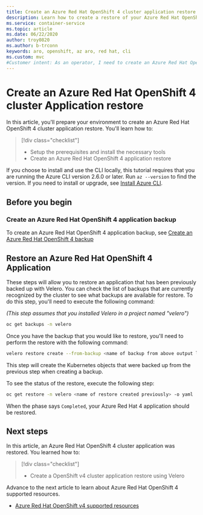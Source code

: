 ```yaml
---
title: Create an Azure Red Hat OpenShift 4 cluster application restore using Velero
description: Learn how to create a restore of your Azure Red Hat OpenShift cluster applications using Velero
ms.service: container-service
ms.topic: article
ms.date: 06/22/2020
author: troy0820
ms.author: b-trconn
keywords: aro, openshift, az aro, red hat, cli
ms.custom: mvc
#Customer intent: As an operator, I need to create an Azure Red Hat OpenShift cluster application restore
---
```


# Create an Azure Red Hat OpenShift 4 cluster Application restore

In this article, you'll prepare your environment to create an Azure Red Hat OpenShift 4 cluster application restore. You'll learn how to:

> [!div class="checklist"]
> * Setup the prerequisites and install the necessary tools
> * Create an Azure Red Hat OpenShift 4 application restore

If you choose to install and use the CLI locally, this tutorial requires that you are running the Azure CLI version 2.6.0 or later. Run `az --version` to find the version. If you need to install or upgrade, see [Install Azure CLI](https://docs.microsoft.com/cli/azure/install-azure-cli?view=azure-cli-latest).

## Before you begin

### Create an Azure Red Hat OpenShift 4 application backup

To create an Azure Red Hat OpenShift 4 application backup, see [Create an Azure Red Hat OpenShift 4 backup](./howto-create-a-backup.md)

## Restore an Azure Red Hat OpenShift 4 Application

These steps will allow you to restore an application that has been previously backed up with Velero.
You can check the list of backups that are currently recognized by the cluster to see what backups are available for restore.  To do this step, you'll need to execute the following command:

_(This step assumes that you installed Velero in a project named "velero")_

```bash
oc get backups -n velero
```

Once you have the backup that you would like to restore, you'll need to perform the restore with the following command:

```bash
velero restore create --from-backup <name of backup from above output list>
```

This step will create the Kubernetes objects that were backed up from the previous step when creating a backup.

To see the status of the restore, execute the following step:

```bash
oc get restore -n velero <name of restore created previously> -o yaml
```
When the phase says `Completed`, your Azure Red Hat 4 application should be restored.

## Next steps

In this article, an Azure Red Hat OpenShift 4 cluster application was restored. You learned how to:

> [!div class="checklist"]
> * Create a OpenShift v4 cluster application restore using Velero


Advance to the next article to learn about Azure Red Hat OpenShift 4 supported resources.

* [Azure Red Hat OpenShift v4 supported resources](supported-resources.md)


